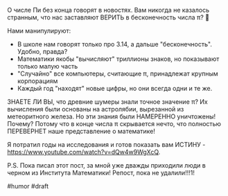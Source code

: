 О числе Пи без конца говорят в новостях. Вам никогда не казалось странным, что нас заставляют ВЕРИТЬ в бесконечность числа π? 🤔 

Нами манипулируют:
- В школе нам говорят только про 3.14, а дальше "бесконечность". Удобно, правда? 
- Математики якобы "вычисляют" триллионы знаков, но показывают только малую часть
- "Случайно" все компьютеры, считающие π, принадлежат крупным корпорациям
- Каждый год "находят" новые цифры, но они всегда одни и те же.

ЗНАЕТЕ ЛИ ВЫ, что древние шумеры знали точное значение π? Их вычисления были основаны на астролябии, вырезанной из метеоритного железа. Но эти знания были НАМЕРЕННО уничтожены! Почему? Потому что в конце числа π скрывается нечто, что полностью ПЕРЕВЕРНЕТ наше представление о математике!

Я потратил годы на исследования и готов показать вам ИСТИНУ - https://www.youtube.com/watch?v=dQw4w9WgXcQ.

P.S. Пока писал этот пост, за мной уже дважды приходили люди в черном из Института Математики! Репост, пока не удалили!!!1!

#humor #draft